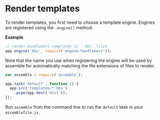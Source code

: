 # Render templates

To render templates, you first need to choose a template engine. Engines are registered using the `.engine()` method:

**Example**

```js
// render handlebars templates in `.hbs` files
app.engine('hbs', require('engine-handlebars'));
```

Note that the name you use when registering the engine will be used by assemble for automatically matching the file extensions of files to render. 


```js
var assemble = require('assemble');

app.task('default', function () {
  app.src('templates/*.hbs')
    .pipe(app.dest('dist'));
});
```

Run `assemble` from the command line to run the `default` task in your `assemblefile.js`.
